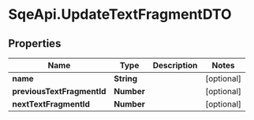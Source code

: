 # SqeApi.UpdateTextFragmentDTO

## Properties

Name | Type | Description | Notes
------------ | ------------- | ------------- | -------------
**name** | **String** |  | [optional] 
**previousTextFragmentId** | **Number** |  | [optional] 
**nextTextFragmentId** | **Number** |  | [optional] 


